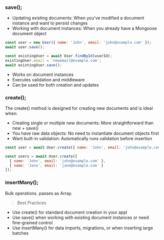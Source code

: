 ### save();
- Updating existing documents: When you've modified a document instance and want to persist changes
- Working with document instances: When you already have a Mongoose document object

```js
const user = new User({ name: 'John', email: 'john@example.com' });
await user.save();

const existingUser = await User.findById(userId);
existingUser.email = 'newemail@example.com';
await existingUser.save(); 
```

- Works on document instances
- Executes validation and middleware
- Can be used for both creation and updates

### create();
The create() method is designed for creating new documents and is ideal when:

- Creating single or multiple new documents: More straightforward than new + save()
- You have raw data objects: No need to instantiate document objects first
- Want built-in validation: Automatically runs validation before insertion

```js
const user = await User.create({ name: 'John', email: 'john@example.com' });

const users = await User.create([
  { name: 'John', email: 'john@example.com' },
  { name: 'Jane', email: 'jane@example.com' }
]);
```
### insertMany();
Bulk operations.
passes as Array.

> Best Practices

- Use create() for standard document creation in your appl
- Use save() when working with existing document instances or need fine-grained control
- Use insertMany() for data imports, migrations, or when inserting large batches

